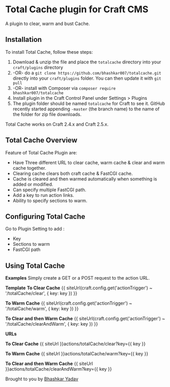 # Total Cache plugin for Craft CMS

A plugin to clear, warm and bust Cache.

## Installation

To install Total Cache, follow these steps:

1. Download & unzip the file and place the `totalcache` directory into your `craft/plugins` directory
2.  -OR- do a `git clone https://github.com/bhashkar007/totalcache.git` directly into your `craft/plugins` folder.  You can then update it with `git pull`
3.  -OR- install with Composer via `composer require bhashkar007/totalcache`
4. Install plugin in the Craft Control Panel under Settings > Plugins
5. The plugin folder should be named `totalcache` for Craft to see it.  GitHub recently started appending `-master` (the branch name) to the name of the folder for zip file downloads.

Total Cache works on Craft 2.4.x and Craft 2.5.x.

## Total Cache Overview

Feature of Total Cache Plugin are:
- Have Three different URL to clear cache, warm cache & clear and warm cache together.
- Clearing cache clears both craft cache & FastCGI cache.
- Cache is cleared and then warmed automatically when something is added or modified.
- Can specify multiple FastCGI path.
- Add a key to run action links.
- Ability to specify sections to warm.

## Configuring Total Cache

Go to Plugin Setting to add :
- Key
- Sections to warm
- FastCGI path

## Using Total Cache

**Examples**
Simply create a GET or a POST request to the action URL.

**Template**
**To Clear Cache**
{{ siteUrl(craft.config.get('actionTrigger') ~ '/totalCache/clear', { key: key }) }}

**To Warm Cache**
{{ siteUrl(craft.config.get('actionTrigger') ~ '/totalCache/warm', { key: key }) }}

**To Clear and then Warm Cache**
{{ siteUrl(craft.config.get('actionTrigger') ~ '/totalCache/clearAndWarm', { key: key }) }}

**URLs**

**To Clear Cache**
{{ siteUrl }}actions/totalCache/clear?key={{ key }}

**To Warm Cache**
{{ siteUrl }}actions/totalCache/warm?key={{ key }}

**To Clear and then Warm Cache**
{{ siteUrl }}actions/totalCache/clearAndWarm?key={{ key }}

Brought to you by [Bhashkar Yadav](http://sidd3.com)

